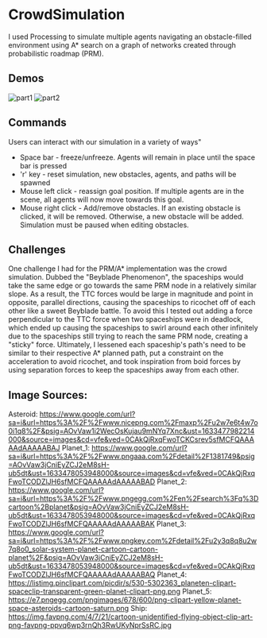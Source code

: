 # CrowdSimulation
I used Processing to simulate multiple agents navigating an obstacle-filled environment using A* search on a graph of networks created through probabilistic roadmap (PRM).

## Demos
![part1](https://user-images.githubusercontent.com/77593187/136684890-053cc9ee-abc5-4442-9d85-039ab7518a74.gif)
![part2](https://user-images.githubusercontent.com/77593187/136684893-95ff4eba-df2c-4689-8600-914b5f7b1073.gif)

## Commands
Users can interact with our simulation in a variety of ways"
* Space bar  -  freeze/unfreeze. Agents will remain in place until the space bar is pressed
* 'r' key - reset simulation, new obstacles, agents, and paths will be spawned
* Mouse left click - reassign goal position. If multiple agents are in the scene,  all agents will now move towards this goal. 
* Mouse right click - Add/remove obstacles. If an existing obstacle is clicked, it will be removed. Otherwise, a new obstacle will be added. Simulation must be paused when editing obstacles.

## Challenges
One challenge I had for the PRM/A* implementation was the crowd simulation. Dubbed the "Beyblade Phenomenon", the spaceships would take the same edge or go towards the same PRM node in a relatively similar slope. As a result, the TTC forces would be large in magnitude and point in opposite, parallel directions, causing the spaceships to ricochet off of each other like a sweet Beyblade battle. To avoid this I tested out adding a force perpendicular to the TTC force when two spaceships were in deadlock, which ended up causing the spaceships to swirl around each other infinitely due to the spaceships still trying to reach the same PRM node, creating a "sticky" force. Ultimately, I lessened each spaceship's path's need to be similar to their respective A* planned path, put a constraint on the acceleration to avoid ricochet, and took inspiration from boid forces by using separation forces to keep the spaceships away from each other. 

## Image Sources:
Asteroid: https://www.google.com/url?sa=i&url=https%3A%2F%2Fwww.nicepng.com%2Fmaxp%2Fu2w7e6t4w7o0i1q8%2F&psig=AOvVaw1i2WecOsKujau9mNYq7Xnc&ust=1633477982214000&source=images&cd=vfe&ved=0CAkQjRxqFwoTCKCsrev5sfMCFQAAAAAdAAAAABAJ
Planet_1: https://www.google.com/url?sa=i&url=https%3A%2F%2Fwww.pngaaa.com%2Fdetail%2F1381749&psig=AOvVaw3jCniEyZCJ2eM8sH-ub5dt&ust=1633478053948000&source=images&cd=vfe&ved=0CAkQjRxqFwoTCODZlJH6sfMCFQAAAAAdAAAAABAD 
Planet_2: https://www.google.com/url?sa=i&url=https%3A%2F%2Fwww.pngegg.com%2Fen%2Fsearch%3Fq%3Dcartoon%2Bplanet&psig=AOvVaw3jCniEyZCJ2eM8sH-ub5dt&ust=1633478053948000&source=images&cd=vfe&ved=0CAkQjRxqFwoTCODZlJH6sfMCFQAAAAAdAAAAABAK 
Planet_3: https://www.google.com/url?sa=i&url=https%3A%2F%2Fwww.pngkey.com%2Fdetail%2Fu2y3q8q8u2w7q8o0_solar-system-planet-cartoon-cartoon-planet%2F&psig=AOvVaw3jCniEyZCJ2eM8sH-ub5dt&ust=1633478053948000&source=images&cd=vfe&ved=0CAkQjRxqFwoTCODZlJH6sfMCFQAAAAAdAAAAABAQ 
Planet_4: https://listimg.pinclipart.com/picdir/s/530-5302363_planeten-clipart-spaceclip-transparent-green-planet-clipart-png.png 
Planet_5: https://e7.pngegg.com/pngimages/678/600/png-clipart-yellow-planet-space-asteroids-cartoon-saturn.png 
Ship: https://img.favpng.com/4/7/21/cartoon-unidentified-flying-object-clip-art-png-favpng-ppvq6wp3rnQh3RwUKyNprSsRC.jpg 
